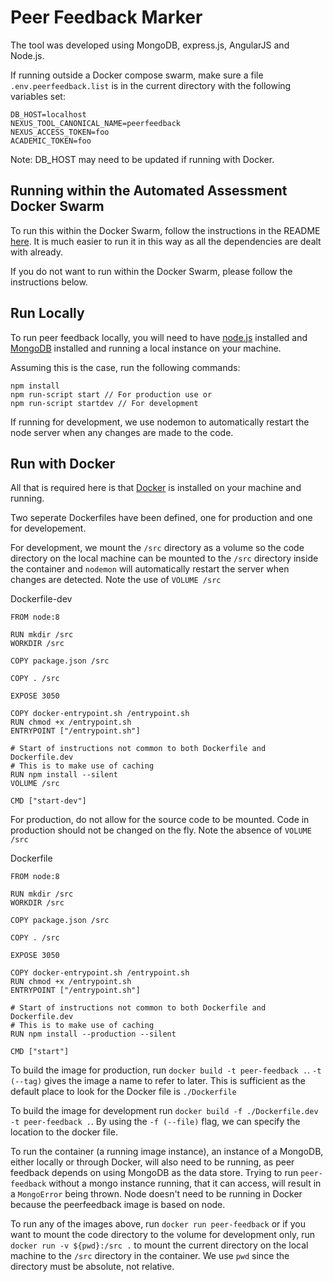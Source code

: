 # Peer Feedback Marker
The tool was developed using MongoDB, express.js, AngularJS and Node.js.

If running outside a Docker compose swarm, make sure a file `.env.peerfeedback.list`
is in the current directory with the following variables set:

```
DB_HOST=localhost
NEXUS_TOOL_CANONICAL_NAME=peerfeedback
NEXUS_ACCESS_TOKEN=foo
ACADEMIC_TOKEN=foo
```

Note: DB_HOST may need to be updated if running with Docker.

## Running within the Automated Assessment Docker Swarm
To run this within the Docker Swarm, follow the instructions in the README  [here](https://github.kcl.ac.uk/automated-assessment/nexus-deployment).
It is much easier to run it in this way as all the dependencies are dealt with already.

If you do not want to run within the Docker Swarm, please follow the instructions below.

## Run Locally
To run peer feedback locally, you will need to have [node.js](https://nodejs.org/en/)
installed and [MongoDB](https://www.mongodb.com/) installed and running a local
instance on your machine.

Assuming this is the case, run the following commands:
```
npm install
npm run-script start // For production use or
npm run-script startdev // For development
```
If running for development, we use nodemon to automatically restart the node server
when any changes are made to the code.

## Run with Docker
All that is required here is that [Docker](https://www.docker.com/) is installed
on your machine and running.

Two seperate Dockerfiles have been defined, one for production and one for developement.

For development, we mount the `/src` directory as a volume so the code directory
on the local machine can be mounted to the `/src` directory inside the container and `nodemon` will automatically restart the server when changes are detected.
Note the use of `VOLUME /src`

Dockerfile-dev
```
FROM node:8

RUN mkdir /src
WORKDIR /src

COPY package.json /src

COPY . /src

EXPOSE 3050

COPY docker-entrypoint.sh /entrypoint.sh
RUN chmod +x /entrypoint.sh
ENTRYPOINT ["/entrypoint.sh"]

# Start of instructions not common to both Dockerfile and Dockerfile.dev
# This is to make use of caching
RUN npm install --silent
VOLUME /src

CMD ["start-dev"]
```

For production, do not allow for the source code to be mounted. Code in production
should not be changed on the fly. Note the absence of `VOLUME /src`

Dockerfile
```
FROM node:8

RUN mkdir /src
WORKDIR /src

COPY package.json /src

COPY . /src

EXPOSE 3050

COPY docker-entrypoint.sh /entrypoint.sh
RUN chmod +x /entrypoint.sh
ENTRYPOINT ["/entrypoint.sh"]

# Start of instructions not common to both Dockerfile and Dockerfile.dev
# This is to make use of caching
RUN npm install --production --silent

CMD ["start"]
```
To build the image for production, run `docker build -t peer-feedback .`.
`-t (--tag)` gives the image a name to refer to later.
This is sufficient as the default place to look for the Docker file is `./Dockerfile`

To build the image for development run `docker build -f ./Dockerfile.dev -t peer-feedback .`.
By using the `-f (--file)` flag, we can specify the location to the docker file.

To run the container (a running image instance), an instance of a MongoDB, either locally
or through Docker, will also need to be running, as peer feedback depends on using MongoDB as the data store.
Trying to run `peer-feedback` without a mongo instance running, that it can access, will result in a
`MongoError` being thrown.
Node doesn't need to be running in Docker because the peerfeedback image is based on node.

To run any of the images above, run `docker run peer-feedback` or if you want to mount the code
directory to the volume for development only, run `docker run -v ${pwd}:/src .` to mount
the current directory on the local machine to the `/src` directory in the container.
We use `pwd` since the directory must be absolute, not relative.
